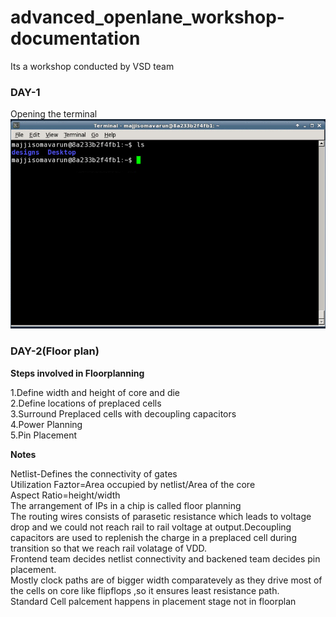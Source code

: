 # advanced_openlane_workshop-documentation
Its a workshop conducted by VSD team
### DAY-1

Opening the terminal
![](day_1/Terminal.PNG)







### DAY-2(Floor plan)

**Steps involved in Floorplanning**

1.Define width and height of core and die\
2.Define locations of preplaced cells\
3.Surround Preplaced cells with decoupling capacitors\
4.Power Planning\
5.Pin Placement

**Notes**

Netlist-Defines the connectivity of gates\
Utilization Faztor=Area occupied by netlist/Area of the core\
Aspect Ratio=height/width\
The arrangement of IPs in a chip is called floor planning\
The routing wires consists of parasetic resistance which leads to voltage drop and we could not reach rail to rail voltage at output.Decoupling capacitors are used to replenish the charge in a preplaced cell during transition so that we reach rail volatage of VDD.\
Frontend team decides netlist connectivity and backened team decides pin placement.\
Mostly clock paths are of bigger width comparatevely as they drive most of the cells on core like flipflops ,so it ensures least resistance path.\
Standard Cell palcement happens in placement stage not in floorplan


